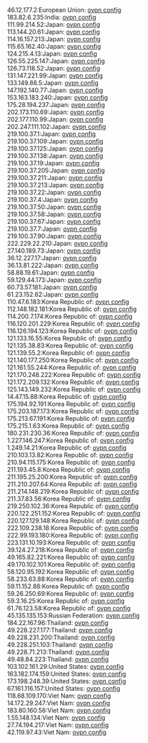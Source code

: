 46.12.177.2:European Union: [ovpn config](vpn/46_12_177_2.ovpn)  
183.82.6.235:India: [ovpn config](vpn/183_82_6_235.ovpn)  
111.99.214.52:Japan: [ovpn config](vpn/111_99_214_52.ovpn)  
113.144.20.61:Japan: [ovpn config](vpn/113_144_20_61.ovpn)  
114.16.157.213:Japan: [ovpn config](vpn/114_16_157_213.ovpn)  
115.65.162.40:Japan: [ovpn config](vpn/115_65_162_40.ovpn)  
124.215.4.13:Japan: [ovpn config](vpn/124_215_4_13.ovpn)  
126.55.225.147:Japan: [ovpn config](vpn/126_55_225_147.ovpn)  
126.73.118.52:Japan: [ovpn config](vpn/126_73_118_52.ovpn)  
131.147.221.99:Japan: [ovpn config](vpn/131_147_221_99.ovpn)  
133.149.88.5:Japan: [ovpn config](vpn/133_149_88_5.ovpn)  
147.192.140.77:Japan: [ovpn config](vpn/147_192_140_77.ovpn)  
153.163.183.240:Japan: [ovpn config](vpn/153_163_183_240.ovpn)  
175.28.194.237:Japan: [ovpn config](vpn/175_28_194_237.ovpn)  
202.173.110.69:Japan: [ovpn config](vpn/202_173_110_69.ovpn)  
202.177.110.99:Japan: [ovpn config](vpn/202_177_110_99.ovpn)  
202.247.111.102:Japan: [ovpn config](vpn/202_247_111_102.ovpn)  
219.100.37.1:Japan: [ovpn config](vpn/219_100_37_1.ovpn)  
219.100.37.109:Japan: [ovpn config](vpn/219_100_37_109.ovpn)  
219.100.37.125:Japan: [ovpn config](vpn/219_100_37_125.ovpn)  
219.100.37.138:Japan: [ovpn config](vpn/219_100_37_138.ovpn)  
219.100.37.19:Japan: [ovpn config](vpn/219_100_37_19.ovpn)  
219.100.37.205:Japan: [ovpn config](vpn/219_100_37_205.ovpn)  
219.100.37.211:Japan: [ovpn config](vpn/219_100_37_211.ovpn)  
219.100.37.213:Japan: [ovpn config](vpn/219_100_37_213.ovpn)  
219.100.37.22:Japan: [ovpn config](vpn/219_100_37_22.ovpn)  
219.100.37.4:Japan: [ovpn config](vpn/219_100_37_4.ovpn)  
219.100.37.50:Japan: [ovpn config](vpn/219_100_37_50.ovpn)  
219.100.37.58:Japan: [ovpn config](vpn/219_100_37_58.ovpn)  
219.100.37.67:Japan: [ovpn config](vpn/219_100_37_67.ovpn)  
219.100.37.7:Japan: [ovpn config](vpn/219_100_37_7.ovpn)  
219.100.37.90:Japan: [ovpn config](vpn/219_100_37_90.ovpn)  
222.229.22.210:Japan: [ovpn config](vpn/222_229_22_210.ovpn)  
27.140.189.73:Japan: [ovpn config](vpn/27_140_189_73.ovpn)  
36.12.227.17:Japan: [ovpn config](vpn/36_12_227_17.ovpn)  
36.13.81.222:Japan: [ovpn config](vpn/36_13_81_222.ovpn)  
58.88.19.61:Japan: [ovpn config](vpn/58_88_19_61.ovpn)  
59.129.44.173:Japan: [ovpn config](vpn/59_129_44_173.ovpn)  
60.73.57.181:Japan: [ovpn config](vpn/60_73_57_181.ovpn)  
61.23.152.62:Japan: [ovpn config](vpn/61_23_152_62.ovpn)  
110.47.6.183:Korea Republic of: [ovpn config](vpn/110_47_6_183.ovpn)  
112.148.182.181:Korea Republic of: [ovpn config](vpn/112_148_182_181.ovpn)  
114.200.7.174:Korea Republic of: [ovpn config](vpn/114_200_7_174.ovpn)  
116.120.201.229:Korea Republic of: [ovpn config](vpn/116_120_201_229.ovpn)  
116.126.194.123:Korea Republic of: [ovpn config](vpn/116_126_194_123.ovpn)  
121.133.16.55:Korea Republic of: [ovpn config](vpn/121_133_16_55.ovpn)  
121.135.38.83:Korea Republic of: [ovpn config](vpn/121_135_38_83.ovpn)  
121.139.55.2:Korea Republic of: [ovpn config](vpn/121_139_55_2.ovpn)  
121.140.177.250:Korea Republic of: [ovpn config](vpn/121_140_177_250.ovpn)  
121.161.55.244:Korea Republic of: [ovpn config](vpn/121_161_55_244.ovpn)  
121.170.248.222:Korea Republic of: [ovpn config](vpn/121_170_248_222.ovpn)  
121.172.209.132:Korea Republic of: [ovpn config](vpn/121_172_209_132.ovpn)  
125.143.149.232:Korea Republic of: [ovpn config](vpn/125_143_149_232.ovpn)  
14.47.15.88:Korea Republic of: [ovpn config](vpn/14_47_15_88.ovpn)  
175.194.92.191:Korea Republic of: [ovpn config](vpn/175_194_92_191.ovpn)  
175.203.187.173:Korea Republic of: [ovpn config](vpn/175_203_187_173.ovpn)  
175.213.67.191:Korea Republic of: [ovpn config](vpn/175_213_67_191.ovpn)  
175.215.1.63:Korea Republic of: [ovpn config](vpn/175_215_1_63.ovpn)  
180.231.230.36:Korea Republic of: [ovpn config](vpn/180_231_230_36.ovpn)  
1.227.146.247:Korea Republic of: [ovpn config](vpn/1_227_146_247.ovpn)  
1.249.14.21:Korea Republic of: [ovpn config](vpn/1_249_14_21.ovpn)  
210.103.13.82:Korea Republic of: [ovpn config](vpn/210_103_13_82.ovpn)  
210.94.115.175:Korea Republic of: [ovpn config](vpn/210_94_115_175.ovpn)  
211.193.45.8:Korea Republic of: [ovpn config](vpn/211_193_45_8.ovpn)  
211.195.25.200:Korea Republic of: [ovpn config](vpn/211_195_25_200.ovpn)  
211.210.207.64:Korea Republic of: [ovpn config](vpn/211_210_207_64.ovpn)  
211.214.148.219:Korea Republic of: [ovpn config](vpn/211_214_148_219.ovpn)  
211.37.83.56:Korea Republic of: [ovpn config](vpn/211_37_83_56.ovpn)  
219.250.102.36:Korea Republic of: [ovpn config](vpn/219_250_102_36.ovpn)  
220.122.251.152:Korea Republic of: [ovpn config](vpn/220_122_251_152.ovpn)  
220.127.129.148:Korea Republic of: [ovpn config](vpn/220_127_129_148.ovpn)  
222.109.238.18:Korea Republic of: [ovpn config](vpn/222_109_238_18.ovpn)  
222.99.193.180:Korea Republic of: [ovpn config](vpn/222_99_193_180.ovpn)  
223.131.10.193:Korea Republic of: [ovpn config](vpn/223_131_10_193.ovpn)  
39.124.27.218:Korea Republic of: [ovpn config](vpn/39_124_27_218.ovpn)  
49.165.82.221:Korea Republic of: [ovpn config](vpn/49_165_82_221.ovpn)  
49.170.102.101:Korea Republic of: [ovpn config](vpn/49_170_102_101.ovpn)  
58.120.95.192:Korea Republic of: [ovpn config](vpn/58_120_95_192.ovpn)  
58.233.63.88:Korea Republic of: [ovpn config](vpn/58_233_63_88.ovpn)  
59.11.152.88:Korea Republic of: [ovpn config](vpn/59_11_152_88.ovpn)  
59.26.250.69:Korea Republic of: [ovpn config](vpn/59_26_250_69.ovpn)  
59.3.16.25:Korea Republic of: [ovpn config](vpn/59_3_16_25.ovpn)  
61.76.123.58:Korea Republic of: [ovpn config](vpn/61_76_123_58.ovpn)  
45.135.135.153:Russian Federation: [ovpn config](vpn/45_135_135_153.ovpn)  
184.22.167.96:Thailand: [ovpn config](vpn/184_22_167_96.ovpn)  
49.228.227.177:Thailand: [ovpn config](vpn/49_228_227_177.ovpn)  
49.228.231.200:Thailand: [ovpn config](vpn/49_228_231_200.ovpn)  
49.228.251.103:Thailand: [ovpn config](vpn/49_228_251_103.ovpn)  
49.228.71.213:Thailand: [ovpn config](vpn/49_228_71_213.ovpn)  
49.48.84.223:Thailand: [ovpn config](vpn/49_48_84_223.ovpn)  
103.102.161.29:United States: [ovpn config](vpn/103_102_161_29.ovpn)  
163.182.174.159:United States: [ovpn config](vpn/163_182_174_159.ovpn)  
173.198.248.39:United States: [ovpn config](vpn/173_198_248_39.ovpn)  
67.161.116.157:United States: [ovpn config](vpn/67_161_116_157.ovpn)  
118.68.109.170:Viet Nam: [ovpn config](vpn/118_68_109_170.ovpn)  
14.172.29.247:Viet Nam: [ovpn config](vpn/14_172_29_247.ovpn)  
183.80.160.58:Viet Nam: [ovpn config](vpn/183_80_160_58.ovpn)  
1.55.148.134:Viet Nam: [ovpn config](vpn/1_55_148_134.ovpn)  
27.74.194.217:Viet Nam: [ovpn config](vpn/27_74_194_217.ovpn)  
42.119.97.43:Viet Nam: [ovpn config](vpn/42_119_97_43.ovpn)  
